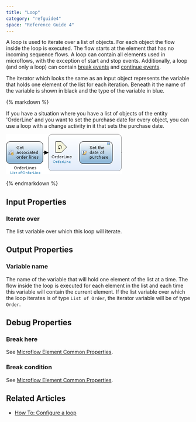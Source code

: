 ```yaml
---
title: "Loop"
category: "refguide4"
space: "Reference Guide 4"
---
```

A loop is used to iterate over a list of objects. For each object the flow inside the loop is executed. The flow starts at the element that has no incoming sequence flows. A loop can contain all elements used in microflows, with the exception of start and stop events. Additionally, a loop (and only a loop) can contain [break events](Break+Event) and [continue events](Continue+Event).

The iterator which looks the same as an input object represents the variable that holds one element of the list for each iteration. Beneath it the name of the variable is shown in black and the type of the variable in blue.

<div class="alert alert-info">{% markdown %}

If you have a situation where you have a list of objects of the entity 'OrderLine' and you want to set the purchase date for every object, you can use a loop with a change activity in it that sets the purchase date.

![](attachments/819203/917942.png)

{% endmarkdown %}</div>

## Input Properties

### Iterate over

The list variable over which this loop will iterate.

## Output Properties

### Variable name

The name of the variable that will hold one element of the list at a time. The flow inside the loop is executed for each element in the list and each time this variable will contain the current element. If the list variable over which the loop iterates is of type `List of Order`, the iterator variable will be of type `Order`.

## Debug Properties

### Break here

See [Microflow Element Common Properties](Microflow+Element+Common+Properties).

### Break condition

See [Microflow Element Common Properties](Microflow+Element+Common+Properties).

## Related Articles

*   [How To: Configure a loop](https://world.mendix.com/display/howto25/Configure+a+loop)